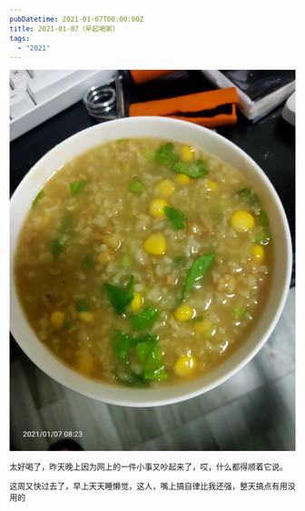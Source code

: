 ```yaml
---
pubDatetime: 2021-01-07T00:00:00Z
title: 2021-01-07（早起喝粥）
tags:
  - "2021"
---
```


![](../../img/6904315-3c014aa4c27968ff.jpg)

太好喝了，昨天晚上因为网上的一件小事又吵起来了，哎，什么都得顺着它说。

这周又快过去了，早上天天睡懒觉，这人，嘴上搞自律比我还强，整天搞点有用没用的
